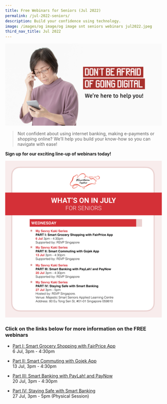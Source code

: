 ```yaml
---
title: Free Webinars for Seniors (Jul 2022)
permalink: /jul-2022-seniors/
description: Build your confidence using technology.
image: /images/og image/og image snt seniors webinars jul2022.jpeg
third_nav_title: Jul 2022
---
```


![Webinars for Seniors - Jul 2022](/images/OG%20Image/OG%20Image%20SNT%20Seniors%20Webinars%20Jul2022.jpeg)

> Not confident about using internet banking, making e-payments or shopping online? We’ll help you build your know-how so you can navigate with ease!

**Sign up for our exciting line-up of webinars today!**

![July free webinars on making secured e-payments for seniors](/images/Jul%202022/Overview_Seniors.jpeg)

### Click on the links below for more information on the FREE webinars

* [Part I: Smart Grocery Shopping with FairPrice App](/seniors/my-savvy-kaki-series/fairprice-app-jul2022)<br>
6 Jul, 3pm - 4:30pm
 
* [Part II: Smart Commuting with Gojek App](/seniors/my-savvy-kaki-series/gojek-app-jul2022)<br>
13 Jul, 3pm - 4:30pm

* [Part III: Smart Banking with PayLah! and PayNow](/seniors/my-savvy-kaki-series/dbs-paylah-paynow-jul2022)<br>
20 Jul, 3pm - 4:30pm

* [Part IV: Staying Safe with Smart Banking](/seniors/my-savvy-kaki-series/staying-safe-jul2022)<br>
27 Jul, 3pm - 5pm (Physical Session)